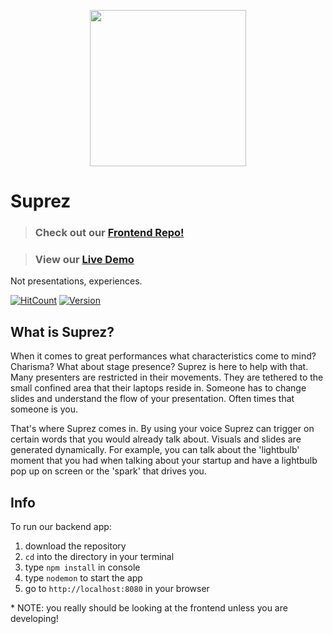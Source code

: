 <p align='center'>
	<img src='https://i.imgur.com/LBj9G8k.png' width='250' />
</p>

# Suprez
> ### Check out our [Frontend Repo!](https://github.com/noltron000/SPD-1-3_suprez-frontend)

> ### View our [Live Demo](https://nostalgic-jackson-f7a5c6.netlify.com/)
Not presentations, experiences.

[![HitCount](http://hits.dwyl.io/Suprez/https://github.com/noltron000/SPD-1-3_suprez-backend.svg)](http://hits.dwyl.io/Suprez/https://github.com/noltron000/SPD-1-3_suprez-backend)
[![Version](https://img.shields.io/badge/Version-1.0.0-blue.svg)](https://shields.io/#your-badge)

## What is Suprez?
When it comes to great performances what characteristics come to mind? Charisma? What about stage presence? Suprez is here to help with that. Many presenters are restricted in their movements. They are tethered to the small confined area that their laptops reside in. Someone has to change slides and understand the flow of your presentation. Often times that someone is you.

That's where Suprez comes in. By using your voice Suprez can trigger on certain words that you would already talk about. Visuals and slides are generated dynamically. For example, you can talk about the 'lightbulb' moment that you had when talking about your startup and have a lightbulb pop up on screen or the 'spark' that drives you.

## Info
To run our backend app:
1. download the repository
1. `cd` into the directory in your terminal
1. type `npm install` in console
1. type `nodemon` to start the app
1. go to `http://localhost:8080` in your browser

\* NOTE: you really should be looking at the frontend unless you are developing!
